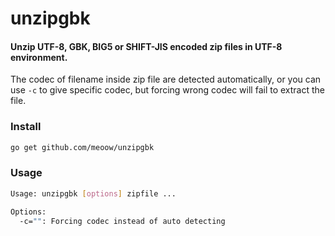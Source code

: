 # unzipgbk
#### Unzip UTF-8, GBK, BIG5 or SHIFT-JIS encoded zip files in UTF-8 environment.

The codec of filename inside zip file are detected automatically, or you can use `-c` to give specific codec, but forcing wrong codec will fail to extract the file.

### Install
```sh
go get github.com/meoow/unzipgbk
```

### Usage
```sh
Usage: unzipgbk [options] zipfile ...

Options:
  -c="": Forcing codec instead of auto detecting
```
